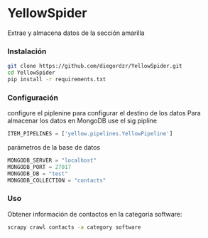 # YellowSpider

Extrae y almacena datos de la sección amarilla

### Instalación
```sh
git clone https://github.com/diegordzr/YellowSpider.git
cd YellowSpider
pip install -r requirements.txt
```
### Configuración

configure el piplenine para configurar el destino de los datos
Para almacenar los datos en MongoDB use el sig pipline
```python
ITEM_PIPELINES = ['yellow.pipelines.YellowPipeline']
```
parámetros de la base de datos
```python
MONGODB_SERVER = "localhost"
MONGODB_PORT = 27017
MONGODB_DB = "test"
MONGODB_COLLECTION = "contacts"
```
### Uso
Obtener información de contactos en la categoria software:
```sh
scrapy crawl contacts -a category software
```
